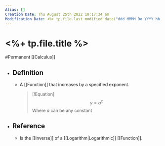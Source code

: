 ```yaml
---
Alias: []
Creation Date: Thu August 25th 2022 10:17:34 am 
Modification Date: <%+ tp.file.last_modified_date("ddd MMMM Do YYYY hh:mm:ss a") %>
---
```

# <%+ tp.file.title %>
#Permanent [[Calculus]]

- ## Definition
	- A [[Function]] that increases by a specified exponent.
	  > [!Equation]
	  > $$y=a^x$$
	  > Where $a$ can be any constant
- ## Reference
	- Is the [[Inverse]] of a [[Logarithm|Logarithmic]] [[Function]].